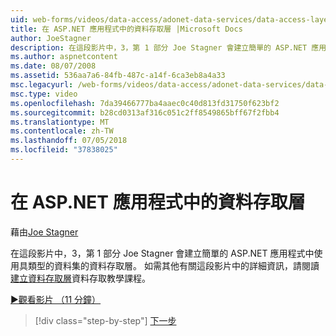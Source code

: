 ```yaml
---
uid: web-forms/videos/data-access/adonet-data-services/data-access-layers-in-aspnet-applications
title: 在 ASP.NET 應用程式中的資料存取層 |Microsoft Docs
author: JoeStagner
description: 在這段影片中，3，第 1 部分 Joe Stagner 會建立簡單的 ASP.NET 應用程式中使用具類型的資料集的資料存取層。 如需詳細資訊...
ms.author: aspnetcontent
ms.date: 08/07/2008
ms.assetid: 536aa7a6-84fb-487c-a14f-6ca3eb8a4a33
msc.legacyurl: /web-forms/videos/data-access/adonet-data-services/data-access-layers-in-aspnet-applications
msc.type: video
ms.openlocfilehash: 7da39466777ba4aaec0c40d813fd31750f623bf2
ms.sourcegitcommit: b28cd0313af316c051c2ff8549865bff67f2fbb4
ms.translationtype: MT
ms.contentlocale: zh-TW
ms.lasthandoff: 07/05/2018
ms.locfileid: "37838025"
---
```

<a name="data-access-layers-in-aspnet-applications"></a>在 ASP.NET 應用程式中的資料存取層
====================
藉由[Joe Stagner](https://github.com/JoeStagner)

在這段影片中，3，第 1 部分 Joe Stagner 會建立簡單的 ASP.NET 應用程式中使用具類型的資料集的資料存取層。 如需其他有關這段影片中的詳細資訊，請閱讀[建立資料存取層](../../../overview/data-access/introduction/creating-a-data-access-layer-vb.md)資料存取教學課程。

[&#9654;觀看影片 （11 分鐘）](https://channel9.msdn.com/Blogs/ASP-NET-Site-Videos/data-access-layers-in-aspnet-applications)

> [!div class="step-by-step"]
> [下一步](how-to-manually-bind-a-dataset-to-a-datagrid.md)
